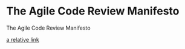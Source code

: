 # The Agile Code Review Manifesto
The Agile Code Review Manifesto

[a relative link](README.pt-BR.md)
